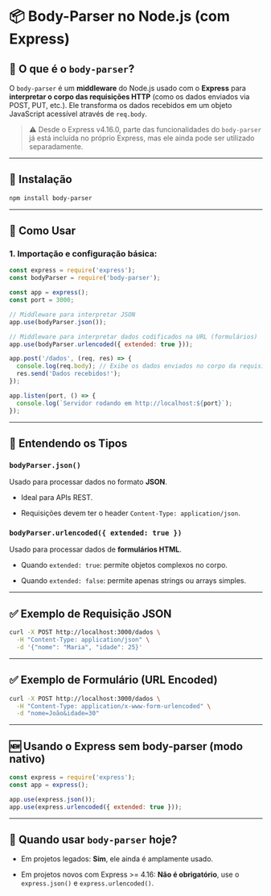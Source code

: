 # 📦 Body-Parser no Node.js (com Express)

## 📘 O que é o `body-parser`?

O `body-parser` é um **middleware** do Node.js usado com o **Express** para **interpretar o corpo das requisições HTTP** (como os dados enviados via POST, PUT, etc.). Ele transforma os dados recebidos em um objeto JavaScript acessível através de `req.body`.

> ⚠️ Desde o Express v4.16.0, parte das funcionalidades do `body-parser` já está incluída no próprio Express, mas ele ainda pode ser utilizado separadamente.

---

## 🚀 Instalação

```bash
npm install body-parser
```

---

## 🔧 Como Usar

### 1. Importação e configuração básica:

```js
const express = require('express');
const bodyParser = require('body-parser');

const app = express();
const port = 3000;

// Middleware para interpretar JSON
app.use(bodyParser.json());

// Middleware para interpretar dados codificados na URL (formulários)
app.use(bodyParser.urlencoded({ extended: true }));

app.post('/dados', (req, res) => {
  console.log(req.body); // Exibe os dados enviados no corpo da requisição
  res.send('Dados recebidos!');
});

app.listen(port, () => {
  console.log(`Servidor rodando em http://localhost:${port}`);
});
```

---

## 🧠 Entendendo os Tipos

### `bodyParser.json()`

Usado para processar dados no formato **JSON**.

- Ideal para APIs REST.
    
- Requisições devem ter o header `Content-Type: application/json`.
    

### `bodyParser.urlencoded({ extended: true })`

Usado para processar dados de **formulários HTML**.

- Quando `extended: true`: permite objetos complexos no corpo.
    
- Quando `extended: false`: permite apenas strings ou arrays simples.
    

---

## ✅ Exemplo de Requisição JSON

```bash
curl -X POST http://localhost:3000/dados \
  -H "Content-Type: application/json" \
  -d '{"nome": "Maria", "idade": 25}'
```

---

## ✅ Exemplo de Formulário (URL Encoded)

```bash
curl -X POST http://localhost:3000/dados \
  -H "Content-Type: application/x-www-form-urlencoded" \
  -d "nome=João&idade=30"
```

---

## 🆕 Usando o Express sem body-parser (modo nativo)

```js
const express = require('express');
const app = express();

app.use(express.json());
app.use(express.urlencoded({ extended: true }));
```

---

## 🛑 Quando usar `body-parser` hoje?

- Em projetos legados: **Sim**, ele ainda é amplamente usado.
    
- Em projetos novos com Express >= 4.16: **Não é obrigatório**, use o `express.json()` e `express.urlencoded()`.